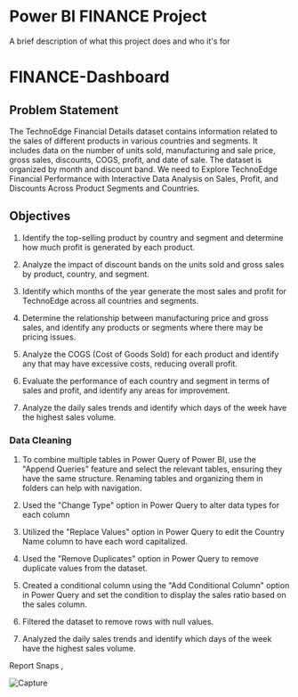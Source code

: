 
# Power BI FINANCE Project

A brief description of what this project does and who it's for

# FINANCE-Dashboard


## Problem Statement

The TechnoEdge Financial Details dataset contains information related to the sales of different products in various countries and segments. It includes data on the number of units sold, manufacturing and sale price, gross sales, discounts, COGS, profit, and date of sale. The dataset is organized by month and discount band.
We need to Explore TechnoEdge Financial Performance with Interactive Data Analysis on Sales, Profit, and Discounts Across Product Segments and Countries.

## Objectives

1) Identify the top-selling product by country and segment and determine how much profit is generated by each product.

2) Analyze the impact of discount bands on the units sold and gross sales by product, country, and segment.

3) Identify which months of the year generate the most sales and profit for TechnoEdge across all countries and segments.

4) Determine the relationship between manufacturing price and gross sales, and identify any products or segments where there may be pricing issues.

5) Analyze the COGS (Cost of Goods Sold) for each product and identify any that may have excessive costs, reducing overall profit.

6) Evaluate the performance of each country and segment in terms of sales and profit, and identify any areas for improvement.

7) Analyze the daily sales trends and identify which days of the week have the highest sales volume.




### Data Cleaning

1) To combine multiple tables in Power Query of Power BI, use the "Append Queries" feature and select the relevant tables, ensuring they have the same structure. Renaming tables and organizing them in folders can help with navigation.

2) Used the "Change Type" option in Power Query to alter data types for each column

3) Utilized the "Replace Values" option in Power Query to edit the Country Name column to have each word capitalized.

4) Used the "Remove Duplicates" option in Power Query to remove duplicate values from the dataset.

5) Created a conditional column using the "Add Conditional Column" option in Power Query and set the condition to display the sales ratio based on the sales column.

6) Filtered the dataset to remove rows with null values.

7) Analyzed the daily sales trends and identify which days of the week have the highest sales volume.


        
Report Snaps ,

![Capture](https://github.com/Sagarbhar/Power-BI-Finance-Project/assets/168229258/a0e95a45-302c-4825-9e2c-f743cf93227d)

